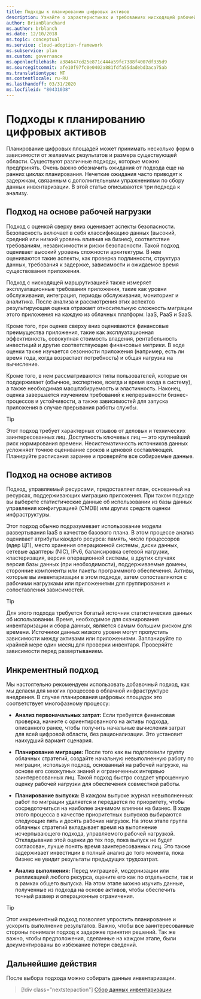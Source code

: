 ```yaml
---
title: Подходы к планированию цифровых активов
description: Узнайте о характеристиках и требованиях нисходящей рабочей нагрузки, управляемых ресурсами или добавочных подходах к планированию цифровых площадок.
author: BrianBlanchard
ms.author: brblanch
ms.date: 12/10/2018
ms.topic: conceptual
ms.service: cloud-adoption-framework
ms.subservice: plan
ms.custom: governance
ms.openlocfilehash: a384647cd25e871c444a59fc7388f4007df335d9
ms.sourcegitcommit: afe10f97fc0e0402a881fdfa55dadebd3aca75ab
ms.translationtype: MT
ms.contentlocale: ru-RU
ms.lasthandoff: 03/31/2020
ms.locfileid: "80431038"
---
```

# <a name="approaches-to-digital-estate-planning"></a>Подходы к планированию цифровых активов

Планирование цифровых площадей может принимать несколько форм в зависимости от желаемых результатов и размера существующей области. Существуют различные подходы, которые можно предпринять. Очень важно обозначить ожидания от подхода еще на ранних циклах планирования. Нечеткие ожидания часто приводят к задержкам, связанным с дополнительными упражнениями по сбору данных инвентаризации. В этой статье описываются три подхода к анализу.

## <a name="workload-driven-approach"></a>Подход на основе рабочей нагрузки

Подход с оценкой сверху вниз оценивает аспекты безопасности. Безопасность включает в себя классификацию данных (высокий, средний или низкий уровень влияния на бизнес), соответствие требованиям, независимости и риски безопасности. Такой подход оценивает высокий уровень сложности архитектуры. В нем оцениваются такие аспекты, как проверка подлинности, структура данных, требования к задержке, зависимости и ожидаемое время существования приложения.

Подход с нисходящей маршрутизацией также измеряет эксплуатационные требования приложения, такие как уровни обслуживания, интеграция, периоды обслуживания, мониторинг и аналитика. После анализа и рассмотрения этих аспектов результирующая оценка отражает относительную сложность миграции этого приложения на каждую из облачных платформ: IaaS, PaaS и SaaS.

Кроме того, при оценке сверху вниз оцениваются финансовые преимущества приложения, такие как эксплуатационная эффективность, совокупная стоимость владения, рентабельность инвестиций и другие соответствующие финансовые метрики. В ходе оценки также изучается сезонности приложения (например, есть ли время года, когда возрастает потребность) и общая нагрузка на вычисление.

Кроме того, в нем рассматриваются типы пользователей, которые он поддерживает (обычное, экспертное, всегда и время входа в систему), а также необходимая масштабируемость и эластичность. Наконец, оценка завершается изучением требований к непрерывности бизнес-процессов и устойчивости, а также зависимостей для запуска приложения в случае прерывания работы службы.

> [!TIP]
> Этот подход требует характерных отзывов от деловых и технических заинтересованных лиц. Доступность ключевых лиц — это крупнейший риск нормирования времени. Несистематичность источников данных усложняет точное оценивание сроков и ценовой составляющей. Планируйте расписания заранее и проверяйте все собираемые данные.

## <a name="asset-driven-approach"></a>Подход на основе активов

Подход, управляемый ресурсами, предоставляет план, основанный на ресурсах, поддерживающих миграцию приложения. При таком подходе вы выберете статистические данные об использовании из базы данных управления конфигурацией (CMDB) или других средств оценки инфраструктуры.

Этот подход обычно подразумевает использование модели развертывания IaaS в качестве базового плана. В этом процессе анализ оценивает атрибуты каждого ресурса: память, число процессоров (ядер ЦП), место хранения операционной системы, диски данных, сетевые адаптеры (NIC), IPv6, балансировка сетевой нагрузки, кластеризация, версия операционной системы, в других случаях версия базы данных (при необходимости), поддерживаемые домены, сторонние компоненты или пакеты программного обеспечения. Активы, которые вы инвентаризации в этом подходе, затем сопоставляются с рабочими нагрузками или приложениями для группирования и сопоставления зависимостей.

> [!TIP]
> Для этого подхода требуется богатый источник статистических данных об использовании. Время, необходимое для сканирования инвентаризации и сбора данных, является самым большим риском для времени. Источники данных низкого уровня могут пропустить зависимости между активами или приложениями. Запланируйте по крайней мере один месяц для проверки инвентаря. Проверяйте зависимости перед развертыванием.

## <a name="incremental-approach"></a>Инкрементный подход

Мы настоятельно рекомендуем использовать добавочный подход, как мы делаем для многих процессов в облачной инфраструктуре внедрения. В случае планирования цифровых площадок это соответствует многофазному процессу:

- **Анализ первоначальных затрат:** Если требуется финансовая проверка, начните с ориентированного на активы подхода, описанного ранее, чтобы получить начальные вычисления затрат для всей цифровой области, без рационализации. Это установит наихудший вариант сценария.

- **Планирование миграции:** После того как вы подготовили группу облачных стратегий, создайте начальную невыполненную работу по миграции, используя подход, основанный на рабочей нагрузке, на основе его совокупных знаний и ограниченных интервью заинтересованных лиц. Такой подход быстро создает упрощенную оценку рабочей нагрузки для обеспечения совместной работы.

- **Планирование выпуска:** В каждом выпуске журнал невыполненных работ по миграции удаляется и передается по приоритету, чтобы сосредоточиться на наиболее значимом влиянии на бизнес. В ходе этого процесса в качестве приоритетных выпусков выбираются следующие пять и десять рабочих нагрузок. На этом этапе группа облачных стратегий вкладывает время на выполнение исчерпывающего подхода, управляемого рабочей нагрузкой. Откладывание этой оценки до тех пор, пока выпуск не будет согласован, лучше понять время заинтересованных лиц. Это также задерживает инвестиции в полный анализ до того момента, пока бизнес не увидит результаты предыдущих трудозатрат.

- **Анализ выполнения:** Перед миграцией, модернизации или репликацией любого ресурса, оцените его как по отдельности, так и в рамках общего выпуска. На этом этапе можно изучить данные, полученные из подхода на основе активов, чтобы обеспечить точный размер и операционные ограничения.

> [!TIP]
> Этот инкрементный подход позволяет упростить планирование и ускорить выполнение результатов. Важно, чтобы все заинтересованные стороны понимали подход к задержке принятия решений. Так же важно, чтобы предположения, сделанные на каждом этапе, были документированы во избежание потери сведений.

## <a name="next-steps"></a>Дальнейшие действия

После выбора подхода можно собирать данные инвентаризации.

> [!div class="nextstepaction"]
> [Сбор данных инвентаризации](./inventory.md)
